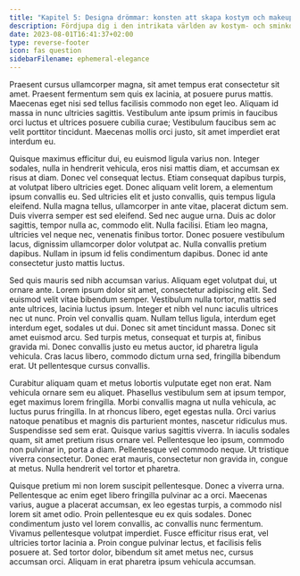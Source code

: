 ```yaml
---
title: "Kapitel 5: Designa drömmar: konsten att skapa kostym och makeup"
description: Fördjupa dig i den intrikata världen av kostym- och sminkdesign, forma karaktärernas identiteter.
date: 2023-08-01T16:41:37+02:00
type: reverse-footer
icon: fas question
sidebarFilename: ephemeral-elegance
---
```

Praesent cursus ullamcorper magna, sit amet tempus erat consectetur sit amet. Praesent fermentum sem quis ex lacinia, at posuere purus mattis. Maecenas eget nisi sed tellus facilisis commodo non eget leo. Aliquam id massa in nunc ultricies sagittis. Vestibulum ante ipsum primis in faucibus orci luctus et ultrices posuere cubilia curae; Vestibulum faucibus sem ac velit porttitor tincidunt. Maecenas mollis orci justo, sit amet imperdiet erat interdum eu.

Quisque maximus efficitur dui, eu euismod ligula varius non. Integer sodales, nulla in hendrerit vehicula, eros nisi mattis diam, et accumsan ex risus at diam. Donec vel consequat lectus. Etiam consequat dapibus turpis, at volutpat libero ultricies eget. Donec aliquam velit lorem, a elementum ipsum convallis eu. Sed ultricies elit et justo convallis, quis tempus ligula eleifend. Nulla magna tellus, ullamcorper in ante vitae, placerat dictum sem. Duis viverra semper est sed eleifend. Sed nec augue urna. Duis ac dolor sagittis, tempor nulla ac, commodo elit. Nulla facilisi. Etiam leo magna, ultricies vel neque nec, venenatis finibus tortor. Donec posuere vestibulum lacus, dignissim ullamcorper dolor volutpat ac. Nulla convallis pretium dapibus. Nullam in ipsum id felis condimentum dapibus. Donec id ante consectetur justo mattis luctus.

Sed quis mauris sed nibh accumsan varius. Aliquam eget volutpat dui, ut ornare ante. Lorem ipsum dolor sit amet, consectetur adipiscing elit. Sed euismod velit vitae bibendum semper. Vestibulum nulla tortor, mattis sed ante ultrices, lacinia luctus ipsum. Integer et nibh vel nunc iaculis ultrices nec ut nunc. Proin vel convallis quam. Nullam tellus ligula, interdum eget interdum eget, sodales ut dui. Donec sit amet tincidunt massa. Donec sit amet euismod arcu. Sed turpis metus, consequat et turpis at, finibus gravida mi. Donec convallis justo eu metus auctor, id pharetra ligula vehicula. Cras lacus libero, commodo dictum urna sed, fringilla bibendum erat. Ut pellentesque cursus convallis.

Curabitur aliquam quam et metus lobortis vulputate eget non erat. Nam vehicula ornare sem eu aliquet. Phasellus vestibulum sem at ipsum tempor, eget maximus lorem fringilla. Morbi convallis magna ut nulla vehicula, ac luctus purus fringilla. In at rhoncus libero, eget egestas nulla. Orci varius natoque penatibus et magnis dis parturient montes, nascetur ridiculus mus. Suspendisse sed sem erat. Quisque varius sagittis viverra. In iaculis sodales quam, sit amet pretium risus ornare vel. Pellentesque leo ipsum, commodo non pulvinar in, porta a diam. Pellentesque vel commodo neque. Ut tristique viverra consectetur. Donec erat mauris, consectetur non gravida in, congue at metus. Nulla hendrerit vel tortor et pharetra.

Quisque pretium mi non lorem suscipit pellentesque. Donec a viverra urna. Pellentesque ac enim eget libero fringilla pulvinar ac a orci. Maecenas varius, augue a placerat accumsan, ex leo egestas turpis, a commodo nisl lorem sit amet odio. Proin pellentesque eu ex quis sodales. Donec condimentum justo vel lorem convallis, ac convallis nunc fermentum. Vivamus pellentesque volutpat imperdiet. Fusce efficitur risus erat, vel ultricies tortor lacinia a. Proin congue pulvinar lectus, et facilisis felis posuere at. Sed tortor dolor, bibendum sit amet metus nec, cursus accumsan orci. Aliquam in erat pharetra ipsum vehicula accumsan.